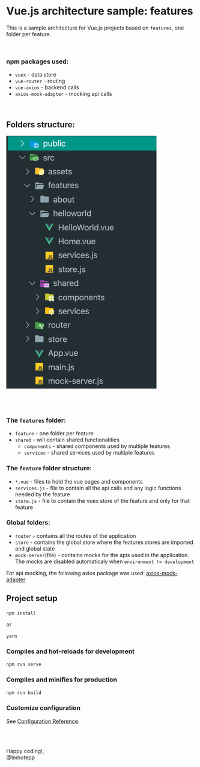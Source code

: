 # Vue.js architecture sample: features

This is a sample architecture for Vue.js projects based on `features`, one folder per feature. 

<br>

### npm packages used:

- `vuex` -  data store
- `vue-router` - routing
- `vue-axios` - backend calls
- `axios-mock-adapter` - mocking api calls

<br>

## Folders structure:

<img src="vue-arch-features.png" width="400px" style="text-align:center">

<br><br>






### The `features` folder:
- `feature` - one folder per feature
- `shared` - will contain shared functionalities
    - `components` - shared components used by multiple features
    - `services` - shared services used by multiple features

### The `feature` folder structure:

- `*.vue` - files to hold the vue pages and components
- `services.js` - file to contain all the api calls and any logic functions needed by the feature
- `store.js` - file to contain the vuex store of the feature and only for that feature

### Global folders:

- `router` - contains all the routes of the application
- `store` - contains the global store where the features stores are imported and global state 
- `mock-server`(file) - contains mocks for the apis used in the application. The mocks are disabled automaticaly when `environment != development`

For api mocking, the following axios package was used: [axios-mock-adapter](https://www.npmjs.com/package/axios-mock-adapter)

## Project setup
```
npm install
```

or 

```
yarn
```

### Compiles and hot-reloads for development
```
npm run serve
```

### Compiles and minifies for production
```
npm run build
```

### Customize configuration
See [Configuration Reference](https://cli.vuejs.org/config/).


<br><br>

Happy coding!,<br>
@Imhotepp
